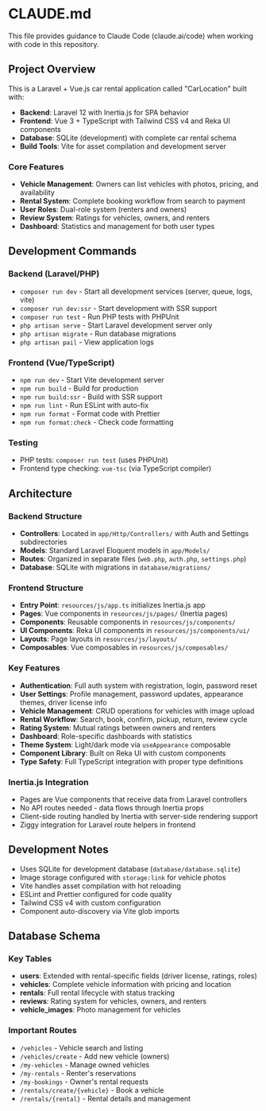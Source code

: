 # CLAUDE.md

This file provides guidance to Claude Code (claude.ai/code) when working with code in this repository.

## Project Overview

This is a Laravel + Vue.js car rental application called "CarLocation" built with:
- **Backend**: Laravel 12 with Inertia.js for SPA behavior
- **Frontend**: Vue 3 + TypeScript with Tailwind CSS v4 and Reka UI components
- **Database**: SQLite (development) with complete car rental schema
- **Build Tools**: Vite for asset compilation and development server

### Core Features
- **Vehicle Management**: Owners can list vehicles with photos, pricing, and availability
- **Rental System**: Complete booking workflow from search to payment
- **User Roles**: Dual-role system (renters and owners)
- **Review System**: Ratings for vehicles, owners, and renters
- **Dashboard**: Statistics and management for both user types

## Development Commands

### Backend (Laravel/PHP)
- `composer run dev` - Start all development services (server, queue, logs, vite)
- `composer run dev:ssr` - Start development with SSR support
- `composer run test` - Run PHP tests with PHPUnit
- `php artisan serve` - Start Laravel development server only
- `php artisan migrate` - Run database migrations
- `php artisan pail` - View application logs

### Frontend (Vue/TypeScript)
- `npm run dev` - Start Vite development server
- `npm run build` - Build for production
- `npm run build:ssr` - Build with SSR support
- `npm run lint` - Run ESLint with auto-fix
- `npm run format` - Format code with Prettier
- `npm run format:check` - Check code formatting

### Testing
- PHP tests: `composer run test` (uses PHPUnit)
- Frontend type checking: `vue-tsc` (via TypeScript compiler)

## Architecture

### Backend Structure
- **Controllers**: Located in `app/Http/Controllers/` with Auth and Settings subdirectories
- **Models**: Standard Laravel Eloquent models in `app/Models/`
- **Routes**: Organized in separate files (`web.php`, `auth.php`, `settings.php`)
- **Database**: SQLite with migrations in `database/migrations/`

### Frontend Structure
- **Entry Point**: `resources/js/app.ts` initializes Inertia.js app
- **Pages**: Vue components in `resources/js/pages/` (Inertia pages)
- **Components**: Reusable components in `resources/js/components/`
- **UI Components**: Reka UI components in `resources/js/components/ui/`
- **Layouts**: Page layouts in `resources/js/layouts/`
- **Composables**: Vue composables in `resources/js/composables/`

### Key Features
- **Authentication**: Full auth system with registration, login, password reset
- **User Settings**: Profile management, password updates, appearance themes, driver license info
- **Vehicle Management**: CRUD operations for vehicles with image upload
- **Rental Workflow**: Search, book, confirm, pickup, return, review cycle
- **Rating System**: Mutual ratings between owners and renters
- **Dashboard**: Role-specific dashboards with statistics
- **Theme System**: Light/dark mode via `useAppearance` composable
- **Component Library**: Built on Reka UI with custom components
- **Type Safety**: Full TypeScript integration with proper type definitions

### Inertia.js Integration
- Pages are Vue components that receive data from Laravel controllers
- No API routes needed - data flows through Inertia props
- Client-side routing handled by Inertia with server-side rendering support
- Ziggy integration for Laravel route helpers in frontend

## Development Notes

- Uses SQLite for development database (`database/database.sqlite`)
- Image storage configured with `storage:link` for vehicle photos
- Vite handles asset compilation with hot reloading
- ESLint and Prettier configured for code quality
- Tailwind CSS v4 with custom configuration
- Component auto-discovery via Vite glob imports

## Database Schema

### Key Tables
- **users**: Extended with rental-specific fields (driver license, ratings, roles)
- **vehicles**: Complete vehicle information with pricing and location
- **rentals**: Full rental lifecycle with status tracking
- **reviews**: Rating system for vehicles, owners, and renters
- **vehicle_images**: Photo management for vehicles

### Important Routes
- `/vehicles` - Vehicle search and listing
- `/vehicles/create` - Add new vehicle (owners)
- `/my-vehicles` - Manage owned vehicles
- `/my-rentals` - Renter's reservations
- `/my-bookings` - Owner's rental requests
- `/rentals/create/{vehicle}` - Book a vehicle
- `/rentals/{rental}` - Rental details and management